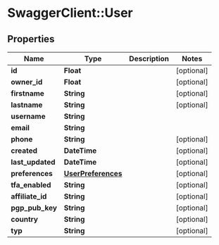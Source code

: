 # SwaggerClient::User

## Properties
Name | Type | Description | Notes
------------ | ------------- | ------------- | -------------
**id** | **Float** |  | [optional] 
**owner_id** | **Float** |  | [optional] 
**firstname** | **String** |  | [optional] 
**lastname** | **String** |  | [optional] 
**username** | **String** |  | 
**email** | **String** |  | 
**phone** | **String** |  | [optional] 
**created** | **DateTime** |  | [optional] 
**last_updated** | **DateTime** |  | [optional] 
**preferences** | [**UserPreferences**](UserPreferences.md) |  | [optional] 
**tfa_enabled** | **String** |  | [optional] 
**affiliate_id** | **String** |  | [optional] 
**pgp_pub_key** | **String** |  | [optional] 
**country** | **String** |  | [optional] 
**typ** | **String** |  | [optional] 


